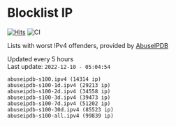 # Blocklist IP

[![Hits](https://hits.seeyoufarm.com/api/count/incr/badge.svg?url=https%3A%2F%2Fgithub.com%2Fborestad%2Fblocklist-ip%2F&count_bg=%2379C83D&title_bg=%23555555&icon=&icon_color=%23E7E7E7&title=hits&edge_flat=false)](https://hits.seeyoufarm.com)  ![CI](https://img.shields.io/github/workflow/status/borestad/blocklist-ip/CI?style=flat-square)

Lists with worst IPv4 offenders, provided by [AbuseIPDB](https://www.abuseipdb.com/)

<!-- FOOTER-PLACEHOLDER -->
Updated every 5 hours<br>
Last update: `2022-12-10 - 05:04:54`
```
abuseipdb-s100.ipv4 (14314 ip)
abuseipdb-s100-1d.ipv4 (29213 ip)
abuseipdb-s100-2d.ipv4 (34558 ip)
abuseipdb-s100-3d.ipv4 (39473 ip)
abuseipdb-s100-7d.ipv4 (51202 ip)
abuseipdb-s100-30d.ipv4 (85523 ip)
abuseipdb-s100-all.ipv4 (99839 ip)
```
